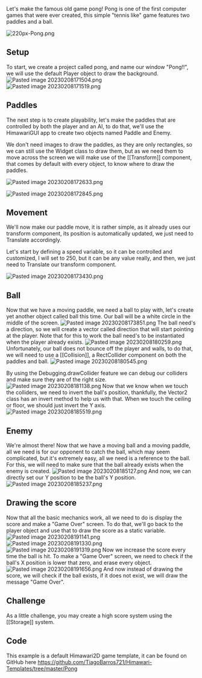 Let's make the famous old game pong!
Pong is one of the first computer games that were ever created, this simple "tennis like" game features two paddles and a ball.

![220px-Pong.png](images/220px-Pong.png)

## Setup
To start, we create a project called pong, and name our window "Pong!!", we will use the default Player object to draw the background.
![Pasted image 20230208171504.png](images/Pasted%20image%2020230208171504.png)
![Pasted image 20230208171519.png](images/Pasted%20image%2020230208171519.png)

## Paddles
The next step is to create playability, let's make the paddles that are controlled by both the player and an AI, to do that, we'll use the HimawariGUI app to create two objects named Paddle and Enemy.

We don't need images to draw the paddles, as they are only rectangles, so we can still use the Widget class to draw them, but as we need them to move across the screen we will make use of the [[Transform]] component, that comes by default with every object, to know where to draw the paddles.

![Pasted image 20230208172633.png](images/Pasted%20image%2020230208172633.png)

![Pasted image 20230208172845.png](images/Pasted%20image%2020230208172845.png)

## Movement
We'll now make our paddle move, it is rather simple, as it already uses our transform component, its position is automatically updated, we just need to Translate accordingly.

Let's start by defining a speed variable, so it can be controlled and customized, I will set to 250, but it can be any value really, and then, we just need to Translate our transform component.

![Pasted image 20230208173430.png](images/Pasted%20image%2020230208173430.png)

## Ball
Now that we have a moving paddle, we need a ball to play with, let's create yet another object called ball this time. Our ball will be a white circle in the middle of the screen.
![Pasted image 20230208173851.png](images/Pasted%20image%2020230208173851.png)
The ball need's a direction, so we will create a vector called direction that will start pointing at the player.
Note that for this to work the ball need's to be instantiated when the player already exists.
![Pasted image 20230208180259.png](images/Pasted%20image%2020230208180259.png)
Unfortunately, our ball does not bounce off the player and walls, to do that, we will need to use a [[Collision]], a RectCollider component on both the paddles and ball.
![Pasted image 20230208180545.png](images/Pasted%20image%2020230208172845.png)

By using the Debugging.drawCollider feature we can debug our colliders and make sure they are of the right size.
![Pasted image 20230208181138.png](images/Pasted%20image%2020230208181138.png)
Now that we know when we touch the colliders, we need to invert the ball's position, thankfully, the Vector2 class has an invert method to help us with that.
When we touch the ceiling or floor, we should just invert the Y axis.
![Pasted image 20230208185519.png](images/Pasted%20image%2020230208185519.png)

## Enemy
We're almost there! Now that we have a moving ball and a moving paddle, all we need is for our opponent to catch the ball, which may seem complicated, but it's extremely easy, all we need is a reference to the ball.
For this, we will need to make sure that the ball already exists when the enemy is created.
![Pasted image 20230208185127.png](images/Pasted%20image%2020230208185127.png)
And now, we can directly set our Y position to be the ball's Y position.
![Pasted image 20230208185237.png](images/Pasted%20image%2020230208185237.png)
## Drawing the score
Now that all the basic mechanics work, all we need to do is display the score and make a "Game Over" screen.
To do that, we'll go back to the player object and use that to draw the score as a static variable.
![Pasted image 20230208191141.png](images/Pasted%20image%2020230208191141.png)
![Pasted image 20230208191330.png](images/Pasted%20image%2020230208191330.png)
![Pasted image 20230208191319.png](images/Pasted%20image%2020230208191319.png)
Now we increase the score every time the ball is hit.
To make a "Game Over" screen, we need to check if the ball's X position is lower that zero, and erase every object.
![Pasted image 20230208191656.png](images/Pasted%20image%2020230208191656.png)
And now instead of drawing the score, we will check if the ball exists, if it does not exist, we will draw the message "Game Over".

## Challenge
As a little challenge, you may create a high score system using the [[Storage]] system.

## Code
This example is a default Himawari2D game template, it can be found on GitHub here
https://github.com/TiagoBarros721/Himawari-Templates/tree/master/Pong
